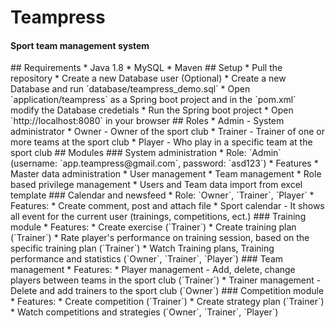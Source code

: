 # Teampress
<h4>Sport team management system</h4> 
## Requirements
* Java 1.8
* MySQL
* Maven
## Setup
* Pull the repository
* Create a new Database user (Optional)
* Create a new Database and run `database/teampress_demo.sql`
* Open `application/teampress` as a Spring boot project and in the `pom.xml` modify the Database credetials
* Run the Spring boot project
* Open `http://localhost:8080` in your browser
## Roles
* Admin - System administrator
* Owner - Owner of the sport club
* Trainer - Trainer of one or more teams at the sport club
* Player - Who play in a specific team at the sport club
## Modules
### System administration
* Role: `Admin` (username: `app.teampress@gmail.com`, password: `asd123`)
* Features
    * Master data administration
    * User management
    * Team management
    * Role based privilege management
    * Users and Team data import from excel template
### Calendar and newsfeed
* Role: `Owner`, `Trainer`, `Player`
* Features:
    * Create comment, post and attach file
    * Sport calendar - It shows all event for the current user (trainings, competitions, ect.)
### Training module
* Features:
    * Create exercise (`Trainer`)
    * Create training plan (`Trainer`)
    * Rate player's performance on training session, based on the specific training plan (`Trainer`)
    * Watch Training plans, Training performance and statistics (`Owner`, `Trainer`, `Player`)
### Team management
* Features:
    * Player management - Add, delete, change players between teams in the sport club (`Trainer`)
    * Trainer management - Delete and add trainers to the sport club (`Owner`)
### Competition module
* Features:
    * Create competition (`Trainer`)
    * Create strategy plan (`Trainer`)
    * Watch competitions and strategies (`Owner`, `Trainer`, `Player`)
